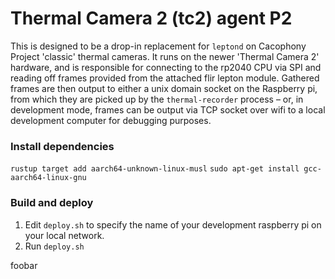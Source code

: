 # Thermal Camera 2 (tc2) agent P2

This is designed to be a drop-in replacement for `leptond` on Cacophony Project 'classic' thermal cameras.
It runs on the newer 'Thermal Camera 2' hardware, and is responsible for connecting to the rp2040 CPU via SPI and reading off frames provided from the attached flir lepton module.
Gathered frames are then output to either a unix domain socket on the Raspberry pi, from which they are picked up by the `thermal-recorder` process – or, in development mode, frames can be output via TCP socket over wifi to a local development computer for debugging purposes. 

### Install dependencies 
`rustup target add aarch64-unknown-linux-musl`
`sudo apt-get install gcc-aarch64-linux-gnu`
### Build and deploy
1. Edit `deploy.sh` to specify the name of your development raspberry pi on your local network.
2. Run `deploy.sh`

foobar
